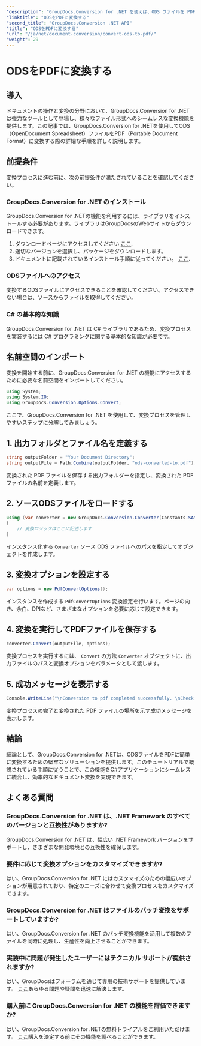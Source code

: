 ```yaml
---
"description": "GroupDocs.Conversion for .NET を使えば、ODS ファイルを PDF に簡単に変換できます。ステップバイステップの説明を網羅した包括的なチュートリアルです。"
"linktitle": "ODSをPDFに変換する"
"second_title": "GroupDocs.Conversion .NET API"
"title": "ODSをPDFに変換する"
"url": "/ja/net/document-conversion/convert-ods-to-pdf/"
"weight": 29
---
```


# ODSをPDFに変換する

## 導入
ドキュメントの操作と変換の分野において、GroupDocs.Conversion for .NETは強力なツールとして登場し、様々なファイル形式へのシームレスな変換機能を提供します。この記事では、GroupDocs.Conversion for .NETを使用してODS（OpenDocument Spreadsheet）ファイルをPDF（Portable Document Format）に変換する際の詳細な手順を詳しく説明します。 
## 前提条件
変換プロセスに進む前に、次の前提条件が満たされていることを確認してください。
### GroupDocs.Conversion for .NET のインストール
GroupDocs.Conversion for .NETの機能を利用するには、ライブラリをインストールする必要があります。ライブラリはGroupDocsのWebサイトからダウンロードできます。
1. ダウンロードページにアクセスしてください [ここ](https://releases。groupdocs.com/conversion/net/).
2. 適切なバージョンを選択し、パッケージをダウンロードします。
3. ドキュメントに記載されているインストール手順に従ってください。 [ここ](https://tutorials。groupdocs.com/conversion/net/).
### ODSファイルへのアクセス
変換するODSファイルにアクセスできることを確認してください。アクセスできない場合は、ソースからファイルを取得してください。
### C# の基本的な知識
GroupDocs.Conversion for .NET は C# ライブラリであるため、変換プロセスを実装するには C# プログラミングに関する基本的な知識が必要です。

## 名前空間のインポート
変換を開始する前に、GroupDocs.Conversion for .NET の機能にアクセスするために必要な名前空間をインポートしてください。

```csharp
using System;
using System.IO;
using GroupDocs.Conversion.Options.Convert;
```

ここで、GroupDocs.Conversion for .NET を使用して、変換プロセスを管理しやすいステップに分解してみましょう。

## 1. 出力フォルダとファイル名を定義する
```csharp
string outputFolder = "Your Document Directory";
string outputFile = Path.Combine(outputFolder, "ods-converted-to.pdf");
```
変換された PDF ファイルを保存する出力フォルダーを指定し、変換された PDF ファイルの名前を定義します。
## 2. ソースODSファイルをロードする
```csharp
using (var converter = new GroupDocs.Conversion.Converter(Constants.SAMPLE_ODS))
{
    // 変換ロジックはここに記述します
}
```
インスタンス化する `Converter` ソース ODS ファイルへのパスを指定してオブジェクトを作成します。
## 3. 変換オプションを設定する
```csharp
var options = new PdfConvertOptions();
```
インスタンスを作成する `PdfConvertOptions` 変換設定を行います。ページの向き、余白、DPIなど、さまざまなオプションを必要に応じて設定できます。
## 4. 変換を実行してPDFファイルを保存する
```csharp
converter.Convert(outputFile, options);
```
変換プロセスを実行するには、 `Convert` の方法 `Converter` オブジェクトに、出力ファイルのパスと変換オプションをパラメータとして渡します。
## 5. 成功メッセージを表示する
```csharp
Console.WriteLine("\nConversion to pdf completed successfully. \nCheck output in {0}", outputFolder);
```
変換プロセスの完了と変換された PDF ファイルの場所を示す成功メッセージを表示します。

## 結論
結論として、GroupDocs.Conversion for .NETは、ODSファイルをPDFに簡単に変換するための堅牢なソリューションを提供します。このチュートリアルで概説されている手順に従うことで、この機能をC#アプリケーションにシームレスに統合し、効率的なドキュメント変換を実現できます。
## よくある質問
### GroupDocs.Conversion for .NET は、.NET Framework のすべてのバージョンと互換性がありますか?
GroupDocs.Conversion for .NET は、幅広い .NET Framework バージョンをサポートし、さまざまな開発環境との互換性を確保します。
### 要件に応じて変換オプションをカスタマイズできますか?
はい、GroupDocs.Conversion for .NET にはカスタマイズのための幅広いオプションが用意されており、特定のニーズに合わせて変換プロセスをカスタマイズできます。
### GroupDocs.Conversion for .NET はファイルのバッチ変換をサポートしていますか?
はい、GroupDocs.Conversion for .NET のバッチ変換機能を活用して複数のファイルを同時に処理し、生産性を向上させることができます。
### 実装中に問題が発生したユーザーにはテクニカル サポートが提供されますか?
はい、GroupDocsはフォーラムを通じて専用の技術サポートを提供しています。 [ここ](https://forum.groupdocs.com/c/conversion/11)あらゆる問題や疑問を迅速に解決します。
### 購入前に GroupDocs.Conversion for .NET の機能を評価できますか?
はい、GroupDocs.Conversion for .NETの無料トライアルをご利用いただけます。 [ここ](https://releases.groupdocs.com/)購入を決定する前にその機能を調べることができます。